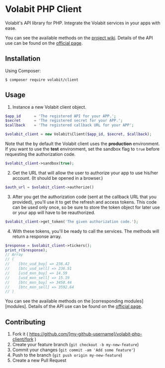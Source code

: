
# Volabit PHP Client

Volabit's API library for PHP. Integrate the Volabit services in your apps with ease.

You can see the available methods on the [project wiki][wiki]. Details of the API use can be found on the [official page][api-docs].

## Installation

Using Composer:

    $ composer require volabit/client

## Usage

1) Instance a new Volabit client object.

```php
$app_id      = 'The registered API for your APP.';
$secret      = 'The registered secret for your APP.';
$callback    = 'The registered callback URL for your APP';

$volabit_client = new Volabit\Client($app_id, $secret, $callback);
```

Note that the by default the Volabit client uses the **production** environment. If you want to use the **test** environment, set the sandbox flag to `true` before requesting the authorization code.

```php
$volabit_client->sandbox(true);
```

2) Get the URL that will allow the user to authorize your app to use his/her account. (It should be opened in a browser.)

```php
$auth_url = $volabit_client->authorize()
```

3) After you get the authorization code (sent at the callback URL that you provided), you'll use it to get the refresh and access tokens. This code can be used only once, so be sure to store the token object for later use or your app will have to be reauthorized.

```php
$volabit_client->get_token('The given authorization code.');
```

4) With these tokens, you'll be ready to call the services. The methods will return a response array.

```php
$response = $volabit_client->tickers();
print_r($response);
// Array
// (
//    [btc_usd_buy] => 236.42
//    [btc_usd_sell] => 236.51
//    [usd_mxn_buy] => 14.59
//    [usd_mxn_sell] => 15.19
//    [btc_mxn_buy] => 3450.44
//    [btc_mxn_sell] => 3592.64
// )
```

You can see the available methods on the [corresponding modules][modules]. Details of the API use can be found on the [official page][api-docs].

## Contributing

1. Fork it ( https://github.com/[my-github-username]/volabit-php-client/fork )
2. Create your feature branch (`git checkout -b my-new-feature`)
3. Commit your changes (`git commit -am 'Add some feature'`)
4. Push to the branch (`git push origin my-new-feature`)
5. Create a new Pull Request


[wiki]: https://github.com/coincovemx/volabit-php-client/wiki
[api-docs]: https://coincovemx.github.io/
